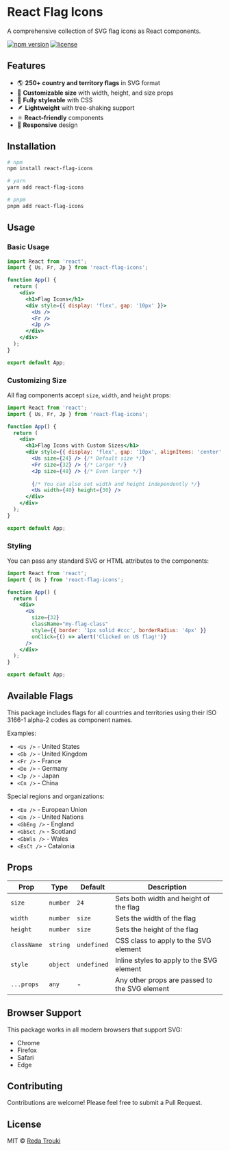 # React Flag Icons

A comprehensive collection of SVG flag icons as React components.

[![npm version](https://img.shields.io/npm/v/react-flag-icons.svg)](https://www.npmjs.com/package/react-flag-icons)
[![license](https://img.shields.io/npm/l/react-flag-icons.svg)](https://github.com/reda-trouki/react-flag-icons/blob/main/LICENSE)

## Features

- 🌎 **250+ country and territory flags** in SVG format
- 🔧 **Customizable size** with width, height, and size props
- 🎨 **Fully styleable** with CSS
- 🪶 **Lightweight** with tree-shaking support
- ⚛️ **React-friendly** components
- 📱 **Responsive** design

## Installation

```bash
# npm
npm install react-flag-icons

# yarn
yarn add react-flag-icons

# pnpm
pnpm add react-flag-icons
```

## Usage

### Basic Usage

```jsx
import React from 'react';
import { Us, Fr, Jp } from 'react-flag-icons';

function App() {
  return (
    <div>
      <h1>Flag Icons</h1>
      <div style={{ display: 'flex', gap: '10px' }}>
        <Us />
        <Fr />
        <Jp />
      </div>
    </div>
  );
}

export default App;
```

### Customizing Size

All flag components accept `size`, `width`, and `height` props:

```jsx
import React from 'react';
import { Us, Fr, Jp } from 'react-flag-icons';

function App() {
  return (
    <div>
      <h1>Flag Icons with Custom Sizes</h1>
      <div style={{ display: 'flex', gap: '10px', alignItems: 'center' }}>
        <Us size={24} /> {/* Default size */}
        <Fr size={32} /> {/* Larger */}
        <Jp size={48} /> {/* Even larger */}
        
        {/* You can also set width and height independently */}
        <Us width={40} height={30} />
      </div>
    </div>
  );
}

export default App;
```

### Styling

You can pass any standard SVG or HTML attributes to the components:

```jsx
import React from 'react';
import { Us } from 'react-flag-icons';

function App() {
  return (
    <div>
      <Us 
        size={32} 
        className="my-flag-class" 
        style={{ border: '1px solid #ccc', borderRadius: '4px' }}
        onClick={() => alert('Clicked on US flag!')}
      />
    </div>
  );
}

export default App;
```

## Available Flags

This package includes flags for all countries and territories using their ISO 3166-1 alpha-2 codes as component names.

Examples:
- `<Us />` - United States
- `<Gb />` - United Kingdom
- `<Fr />` - France
- `<De />` - Germany
- `<Jp />` - Japan
- `<Cn />` - China

Special regions and organizations:
- `<Eu />` - European Union
- `<Un />` - United Nations
- `<GbEng />` - England
- `<GbSct />` - Scotland
- `<GbWls />` - Wales
- `<EsCt />` - Catalonia

## Props

| Prop | Type | Default | Description |
|------|------|---------|-------------|
| `size` | `number` | `24` | Sets both width and height of the flag |
| `width` | `number` | `size` | Sets the width of the flag |
| `height` | `number` | `size` | Sets the height of the flag |
| `className` | `string` | `undefined` | CSS class to apply to the SVG element |
| `style` | `object` | `undefined` | Inline styles to apply to the SVG element |
| `...props` | `any` | - | Any other props are passed to the SVG element |

## Browser Support

This package works in all modern browsers that support SVG:
- Chrome
- Firefox
- Safari
- Edge

## Contributing

Contributions are welcome! Please feel free to submit a Pull Request.

## License

MIT © [Reda Trouki](https://github.com/reda-trouki)
